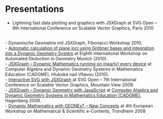 # Presentations
- Lightning fast data plotting and graphics with JSXGraph at SVG Open – 8th International Conference on Scalable Vector Graphics, Paris 2010  
<br>
- Dynamische Geometrie mit JSXGraph, Fibonacci-Workshop 2010.  
<br>
- <a href="/media/pdf/presentations/automaticcalculation.pdf" target="_blank">Automatic calculation of plane loci using Gröbner bases and integration into a Dynamic Geometry System</a> at Eighth International Workshop on Automated Deduction in Geometry Munich (2010).  
<br>
- <a href="https://jsxgraph.uni-bayreuth.de/talks/cadgme10/talk/#slide1" target="_blank">JSXGraph – Dynamic Mathematics running on (nearly) every device</a> at Computer Algebra and Dynamic Geometry Systems in Mathematics Education (CADGME), Hluboká nad Vltavou (2010).  
<br>
- <a href="https://jsxgraph.uni-bayreuth.de/talks/svgopen09/presentation/index.html" target="_blank">Interactive SVG with JSXGraph</a> at SVG Open – 7th International Conference on Scalable Vector Graphics, Mountain View 2009.  
<br>
- <a href="https://jsxgraph.uni-bayreuth.de/talks/cadgme09/talk/" target="_blank">JSXGraph – Dynamic Geometry with JavaScript</a> at <a href="https://www3.risc.jku.at/conferences/cadgme2009/" target="_blank"> Computer Algebra and Dynamic Geometry Systems in Mathematics Education (CADGME)</a>, Hagenberg 2009.  
<br>
- <a href="/media/pdf/presentations/dynamicmathematics.pdf" target="_blank">Dynamic Mathematics with GEONExT – New Concepts</a> at 4th European Workshop on Mathematical & Scientific e-Contents, Trondheim 2008










